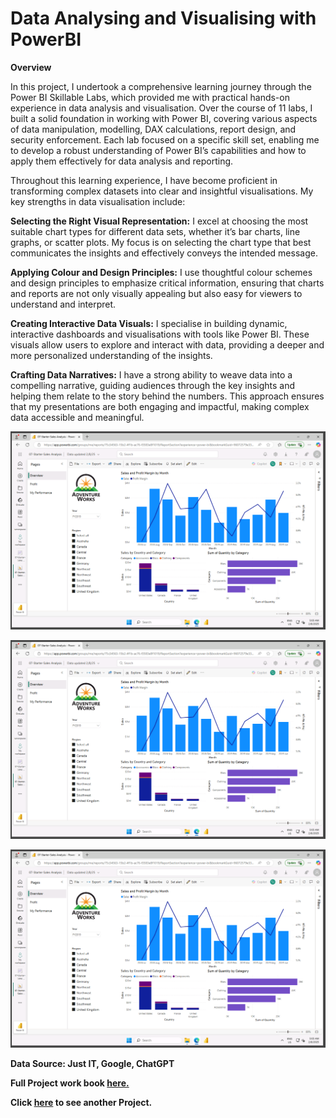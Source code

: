 # Data Analysing and Visualising with PowerBI

**Overview**

In this project, I undertook a comprehensive learning journey through the Power BI Skillable Labs, which provided me with practical hands-on experience in data analysis and visualisation. Over the course of 11 labs, I built a solid foundation in working with Power BI, covering various aspects of data manipulation, modelling, DAX calculations, report design, and security enforcement. Each lab focused on a specific skill set, enabling me to develop a robust understanding of Power BI’s capabilities and how to apply them effectively for data analysis and reporting.

Throughout this learning experience, I have become proficient in transforming complex datasets into clear and insightful visualisations. My key strengths in data visualisation include:

**Selecting the Right Visual Representation:** I excel at choosing the most suitable chart types for different data sets, whether it’s bar charts, line graphs, or scatter plots. My focus is on selecting the chart type that best communicates the insights and effectively conveys the intended message.

**Applying Colour and Design Principles:** I use thoughtful colour schemes and design principles to emphasize critical information, ensuring that charts and reports are not only visually appealing but also easy for viewers to understand and interpret.

**Creating Interactive Data Visuals:** I specialise in building dynamic, interactive dashboards and visualisations with tools like Power BI. These visuals allow users to explore and interact with data, providing a deeper and more personalized understanding of the insights.

**Crafting Data Narratives:** I have a strong ability to weave data into a compelling narrative, guiding audiences through the key insights and helping them relate to the story behind the numbers. This approach ensures that my presentations are both engaging and impactful, making complex data accessible and meaningful.


![alt text](Powerbi_Image/Powerbi1.png)

![alt text](Powerbi_Image/Powerbi1.png)

![alt text](Powerbi_Image/Powerbi1.png)

**Data Source: Just IT, Google, ChatGPT**

**Full Project work book [here.](https://drive.google.com/file/d/1-4u_ub6kUB8LYe_9Oz4BV6WLi7HihK_p/view?usp=drive_link)**

**Click [here](https://github.com/Alamin-analyser/Data-visualisation-in-Tableau-Music-Industry) to see another Project.**

